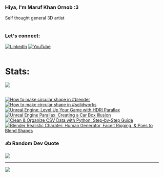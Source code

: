   ### Hiya, I'm Maruf Khan Ornob :3
  Self thought general 3D artist<br><br>

### Let's connect:
[![LinkedIn](https://img.shields.io/badge/LinkedIn-%230077B5.svg?logo=linkedin&logoColor=white)](https://linkedin.com/in/ornobmk) [![YouTube](https://img.shields.io/badge/YouTube-%23FF0000.svg?logo=YouTube&logoColor=white)](https://youtube.com/@buggybug1) <br><br>

<!--- # Daily Tools:
![Blender](https://img.shields.io/badge/blender-%23F5792A.svg?style=for-the-badge&logo=blender&logoColor=white) 
![Python](https://img.shields.io/badge/python-3670A0?style=for-the-badge&logo=python&logoColor=ffdd54)
![Unreal Engine](https://img.shields.io/badge/unrealengine-%23313131.svg?style=for-the-badge&logo=unrealengine&logoColor=white)
![C++](https://img.shields.io/badge/c++-%2300599C.svg?style=for-the-badge&logo=c%2B%2B&logoColor=white)
![Figma](https://img.shields.io/badge/figma-%23F24E1E.svg?style=for-the-badge&logo=figma&logoColor=white)
![Canva](https://img.shields.io/badge/Canva-%2300C4CC.svg?style=for-the-badge&logo=Canva&logoColor=white) 
![Adobe Photoshop](https://img.shields.io/badge/adobe%20photoshop-%2331A8FF.svg?style=for-the-badge&logo=adobe%20photoshop&logoColor=white)
![Adobe Premiere Pro](https://img.shields.io/badge/Adobe%20Premiere%20Pro-9999FF.svg?style=for-the-badge&logo=Adobe%20Premiere%20Pro&logoColor=white) -->

# Stats:
![](https://github-readme-stats.vercel.app/api/top-langs/?username=marufx86&theme=calm_pink&hide_border=true&include_all_commits=false&count_private=false&layout=compact)<br><br>

<!-- BEGIN YOUTUBE-CARDS -->
[![How to make circular shape in #blender](https://ytcards.demolab.com/?id=5Zd8eUJlcZY&title=How+to+make+circular+shape+in+%23blender&lang=en&timestamp=1720012779&background_color=%230d1117&title_color=%23ffffff&stats_color=%23dedede&max_title_lines=1&width=250&border_radius=5 "How to make circular shape in #blender")](https://www.youtube.com/watch?v=5Zd8eUJlcZY)
[![How to make circular shape in #solidworks](https://ytcards.demolab.com/?id=tkX_u4R8ZPw&title=How+to+make+circular+shape+in+%23solidworks&lang=en&timestamp=1719761229&background_color=%230d1117&title_color=%23ffffff&stats_color=%23dedede&max_title_lines=1&width=250&border_radius=5 "How to make circular shape in #solidworks")](https://www.youtube.com/watch?v=tkX_u4R8ZPw)
[![Unreal Engine: Level Up Your Game with HDRI Parallax](https://ytcards.demolab.com/?id=bNRaz7iEyuI&title=Unreal+Engine%3A+Level+Up+Your+Game+with+HDRI+Parallax&lang=en&timestamp=1717351142&background_color=%230d1117&title_color=%23ffffff&stats_color=%23dedede&max_title_lines=1&width=250&border_radius=5 "Unreal Engine: Level Up Your Game with HDRI Parallax")](https://www.youtube.com/watch?v=bNRaz7iEyuI)
[![Unreal Engine Parallax: Creating a Car Box Illusion](https://ytcards.demolab.com/?id=GkpsxVe4tiE&title=Unreal+Engine+Parallax%3A+Creating+a+Car+Box+Illusion&lang=en&timestamp=1717190786&background_color=%230d1117&title_color=%23ffffff&stats_color=%23dedede&max_title_lines=1&width=250&border_radius=5 "Unreal Engine Parallax: Creating a Car Box Illusion")](https://www.youtube.com/watch?v=GkpsxVe4tiE)
[![Clean & Organize CSV Data with Python: Step-by-Step Guide](https://ytcards.demolab.com/?id=0wUKTya5QVI&title=Clean+%26+Organize+CSV+Data+with+Python%3A+Step-by-Step+Guide&lang=en&timestamp=1717011542&background_color=%230d1117&title_color=%23ffffff&stats_color=%23dedede&max_title_lines=1&width=250&border_radius=5 "Clean & Organize CSV Data with Python: Step-by-Step Guide")](https://www.youtube.com/watch?v=0wUKTya5QVI)
[![Blender Realistic Charater: Human Generator, Faceit Rigging, & Poes to Blend Shapes](https://ytcards.demolab.com/?id=ofqHGk05xaw&title=Blender+Realistic+Charater%3A+Human+Generator%2C+Faceit+Rigging%2C+%26+Poes+to+Blend+Shapes&lang=en&timestamp=1716278533&background_color=%230d1117&title_color=%23ffffff&stats_color=%23dedede&max_title_lines=1&width=250&border_radius=5 "Blender Realistic Charater: Human Generator, Faceit Rigging, & Poes to Blend Shapes")](https://www.youtube.com/watch?v=ofqHGk05xaw)
<!-- END YOUTUBE-CARDS -->

### ✍️ Random Dev Quote
![](https://quotes-github-readme.vercel.app/api?type=horizontal&theme=tokyonight)

---
[![](https://visitcount.itsvg.in/api?id=marufx86&icon=1&color=0)](https://visitcount.itsvg.in)

<!-- Proudly created with GPRM ( https://gprm.itsvg.in ) -->
